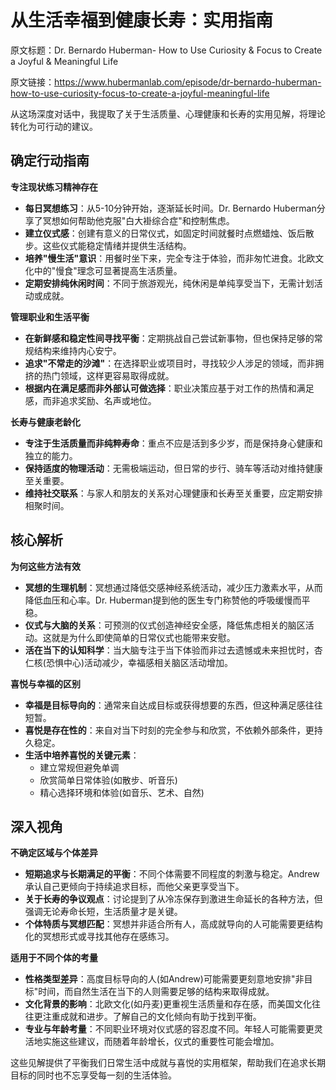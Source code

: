 # 从生活幸福到健康长寿：实用指南

原文标题：Dr. Bernardo Huberman- How to Use Curiosity & Focus to Create a Joyful & Meaningful Life

原文链接：https://www.hubermanlab.com/episode/dr-bernardo-huberman-how-to-use-curiosity-focus-to-create-a-joyful-meaningful-life

从这场深度对话中，我提取了关于生活质量、心理健康和长寿的实用见解，将理论转化为可行动的建议。

## 确定行动指南

**专注现状练习精神存在**
- **每日冥想练习**：从5-10分钟开始，逐渐延长时间。Dr. Bernardo Huberman分享了冥想如何帮助他克服"白大褂综合症"和控制焦虑。
- **建立仪式感**：创建有意义的日常仪式，如固定时间就餐时点燃蜡烛、饭后散步。这些仪式能稳定情绪并提供生活结构。
- **培养"慢生活"意识**：用餐时坐下来，完全专注于体验，而非匆忙进食。北欧文化中的"慢食"理念可显著提高生活质量。
- **定期安排纯休闲时间**：不同于旅游观光，纯休闲是单纯享受当下，无需计划活动或成就。

**管理职业和生活平衡**
- **在新鲜感和稳定性间寻找平衡**：定期挑战自己尝试新事物，但也保持足够的常规结构来维持内心安宁。
- **追求"不常走的沙滩"**：在选择职业或项目时，寻找较少人涉足的领域，而非拥挤的热门领域，这样更容易取得成就。
- **根据内在满足感而非外部认可做选择**：职业决策应基于对工作的热情和满足感，而非追求奖励、名声或地位。

**长寿与健康老龄化**
- **专注于生活质量而非纯粹寿命**：重点不应是活到多少岁，而是保持身心健康和独立的能力。
- **保持适度的物理活动**：无需极端运动，但日常的步行、骑车等活动对维持健康至关重要。
- **维持社交联系**：与家人和朋友的关系对心理健康和长寿至关重要，应定期安排相聚时间。

## 核心解析

**为何这些方法有效**
- **冥想的生理机制**：冥想通过降低交感神经系统活动，减少压力激素水平，从而降低血压和心率。Dr. Huberman提到他的医生专门称赞他的呼吸缓慢而平稳。
- **仪式与大脑的关系**：可预测的仪式创造神经安全感，降低焦虑相关的脑区活动。这就是为什么即使简单的日常仪式也能带来安慰。
- **活在当下的认知科学**：当大脑专注于当下体验而非过去遗憾或未来担忧时，杏仁核(恐惧中心)活动减少，幸福感相关脑区活动增加。

**喜悦与幸福的区别**
- **幸福是目标导向的**：通常来自达成目标或获得想要的东西，但这种满足感往往短暂。
- **喜悦是存在性的**：来自对当下时刻的完全参与和欣赏，不依赖外部条件，更持久稳定。
- **生活中培养喜悦的关键元素**：
  * 建立常规但避免单调
  * 欣赏简单日常体验(如散步、听音乐)
  * 精心选择环境和体验(如音乐、艺术、自然)

## 深入视角

**不确定区域与个体差异**
- **短期追求与长期满足的平衡**：不同个体需要不同程度的刺激与稳定。Andrew承认自己更倾向于持续追求目标，而他父亲更享受当下。
- **关于长寿的争议观点**：讨论提到了从冷冻保存到激进生命延长的各种方法，但强调无论寿命长短，生活质量才是关键。
- **个体特质与冥想匹配**：冥想并非适合所有人，高成就导向的人可能需要更结构化的冥想形式或寻找其他存在感练习。

**适用于不同个体的考量**
- **性格类型差异**：高度目标导向的人(如Andrew)可能需要更刻意地安排"非目标"时间，而自然生活在当下的人则需要足够的结构来取得成就。
- **文化背景的影响**：北欧文化(如丹麦)更重视生活质量和存在感，而美国文化往往更注重成就和进步。了解自己的文化倾向有助于找到平衡。
- **专业与年龄考量**：不同职业环境对仪式感的容忍度不同。年轻人可能需要更灵活地实施这些建议，而随着年龄增长，仪式的重要性可能会增加。

这些见解提供了平衡我们日常生活中成就与喜悦的实用框架，帮助我们在追求长期目标的同时也不忘享受每一刻的生活体验。
